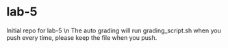 # lab-5

Initial repo for lab-5 \n
The auto grading will run grading_script.sh when you push every time, please keep the file when you push.
